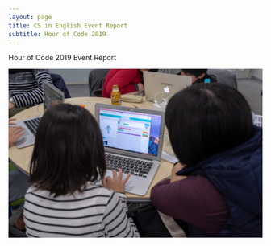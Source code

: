 ```yaml
---
layout: page
title: CS in English Event Report
subtitle: Hour of Code 2019
---
```

Hour of Code 2019 Event Report

 
![alt_text](images/Event-Report0.jpg "image_tooltip")
